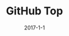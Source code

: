 ---
layout: portfolio-post
title: "GitHub Top"
date: 2017-1-1
github-link: GitHubTop
tags: 
    - JavaScript
    - Node
    - React
    - Mocha

description: "A web app that I created to learn modern JS, Node, React, Mocha, and get some exerience with the GitHub APIs."
---